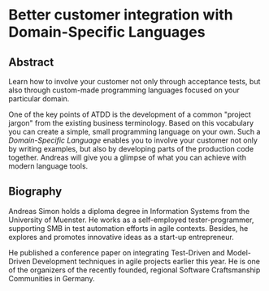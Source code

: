 Better customer integration with Domain-Specific Languages
==========================================================
<!--
From Examples to Applications: Domain-Specific Languages
Facilitating customer communication through
Improving customer communication through Domain-Specific Languages
Flip the medal
Designing a common team domain language
-->


Abstract
--------
Learn how to involve your customer not only through acceptance tests, but also through
custom-made programming languages focused on your particular domain.

One of the key points of ATDD is the development of a common "project jargon"
from the existing business terminology.
Based on this vocabulary you can create a simple, small programming language on your own.
Such a _Domain-Specific Language_ enables you to involve your customer not only
by writing examples,
but also by developing parts of the production code together.
Andreas will give you a glimpse of what you can achieve with modern language tools.


Biography
---------
Andreas Simon holds a diploma degree in Information Systems from the University of Muenster.
He works as a self-employed tester-programmer, supporting SMB in test automation efforts in
agile contexts.
Besides, he explores and promotes innovative ideas as a start-up entrepreneur.

He published a conference paper on integrating Test-Driven and Model-Driven Development techniques
in agile projects earlier this year.
He is one of the organizers of the recently founded, regional Software Craftsmanship
Communities in Germany.

<!--
    self-employed tester-programmer
    diploma thesis on integrating test-driven and model-driven development
    organizing one of the recently founded Software Craftsmanship communities
    test automation
    Sajjad holds a masters degree in computer applications.
    Eveliina is passionate about the continuous learning and agile testing topics.
-->

<!--
[Remarks]
---------

Topics of interest: 
 * Requirements in Agile Projects
 * Collaboration and Building Teams 

In general we value technical and practical presentations (e.g. supported by demos)
more than theoretical ones
-->

